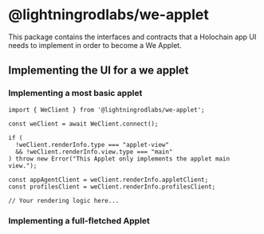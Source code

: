 # @lightningrodlabs/we-applet

This package contains the interfaces and contracts that a Holochain app UI needs to implement in order to become a We Applet.

## Implementing the UI for a we applet



### Implementing a most basic applet

```typescript=
import { WeClient } from '@lightningrodlabs/we-applet';

const weClient = await WeClient.connect();

if (
  !weClient.renderInfo.type === "applet-view"
  && !weClient.renderInfo.view.type === "main"
) throw new Error("This Applet only implements the applet main view.");

const appAgentClient = weClient.renderInfo.appletClient;
const profilesClient = weClient.renderInfo.profilesClient;

// Your rendering logic here...

```

### Implementing a full-fletched Applet


